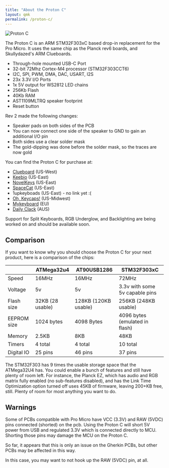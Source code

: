 ```yaml
---
title: "About the Proton C"
layout: qmk
permalink: /proton-c/
---
```


<img src="https://i.imgur.com/GdsN1Rd.jpg" alt="Proton C" />

The Proton C is an ARM STM32F303xC based drop-in replacement for the Pro Micro.  It uses the same chip as the Planck rev6 boards, and Skullydazed's ARM Clueboards. 

* Through-hole mounted USB-C Port
* 32-bit 72Mhz Cortex-M4 processor (STM32F303CCT6)
* I2C, SPI, PWM, DMA, DAC, USART, I2S
* 23x 3.3V I/O Ports
* 1x 5V output for WS2812 LED chains
* 256Kb Flash
* 40Kb RAM
* AST1109MLTRQ speaker footprint  
* Reset button

Rev 2 made the following changes:

* Speaker pads on both sides of the PCB
* You can now connect one side of the speaker to GND to gain an additional I/O pin
* Both sides use a clear solder mask
* The gold-dipping was done before the solder mask, so the traces are now gold

You can find the Proton C for purchase at: 

* [Clueboard](https://clueboard.co/parts/qmk-proton-c) (US-West)  
* [Keebio](https://keeb.io/products/qmk-proton-c) (US-East)  
* [NovelKeys](https://novelkeys.xyz/products/qmk-proton-c) (US-East)  
* [SpaceCat](https://spacecat.design/products/proton-c-by-qmk) (US-East)  
* 1upkeyboads (US-East) - no link yet :(  
* [Oh, Keycaps!](https://ohkeycaps.com/products/proton-c) (US-Midwest)  
* [Mykeyboard](https://mykeyboard.eu/catalogue/qmk-proton-c-rev-2_1246/) (EU)  
* [Daily Clack](https://dailyclack.com/products/qmk-proton-c) (AUS)  

Support for Split Keyboards, RGB Underglow, and Backlighting are being worked on and should be available soon.

## Comparison

If you want to know why you should choose the Proton C for your next product, here is a comparison of the chips:

&nbsp;         | ATMega32u4          | AT90USB1286          | STM32F303xC
-------------- | ------------------- | -------------------- | ----------------
Speed          | 16MHz               | 16MHz                | 72MHz
Voltage        | 5v                  | 5v                   | 3.3v with some 5v capable pins
Flash size     | 32KB (28 usable)    | 128KB (120KB usable) | 256KB (248KB usable)
EEPROM size    | 1024 bytes          | 4098 Bytes           | 4096 bytes (emulated in flash)
Memory         | 2.5KB               | 8KB                  | 48KB
Timers         | 4 total             | 4 total              | 10 total
Digital IO     | 25 pins             | 46 pins              | 37 pins

The STM32F303 has 9 times the usable storage space that the ATMega32U4 has.   You could enable a bunch of features and still have plenty of room  left.  For instance, the Planck EZ, which has audio and RGB matrix fully enabled (no sub-features disabled), and has the Link Time Optimization option turned off uses 45KB of firmware, leaving 200+KB free, still.   Plenty of room for most anything you want to do. 


## Warnings

Some of  PCBs compatible with Pro Micro have VCC (3.3V) and RAW (5VDC) pins connected (shorted) on the pcb. Using the Proton C will short 5V power from USB and regulated 3.3V which is connected directly to MCU. Shorting those pins may damage the MCU on the Proton C.

So far, it appears that this is only an issue on the Gherkin PCBs, but other PCBs may be affected in this way. 

In this case, you may want to not hook up the RAW (5VDC) pin, at all.
